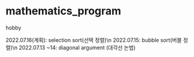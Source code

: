 # mathematics_program
hobby

2022.07.16(계획): selection sort(선택 정렬)\n
2022.07.15: bubble sort(버블 정렬)\n
2022.07.13 ~14: diagonal argument (대각선 논법)

